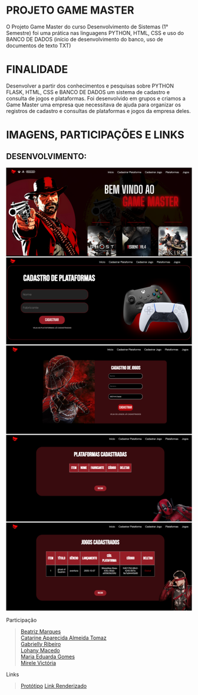 # PROJETO GAME MASTER
O Projeto Game Master do curso Desenvolvimento de Sistemas (1° Semestre) foi uma prática nas linguagens PYTHON, HTML, CSS e uso do BANCO DE DADOS (início de desenvolvimento do banco, uso de documentos de texto TXT)

# FINALIDADE
Desenvolver a partir dos conhecimentos e pesquisas sobre PYTHON FLASK, HTML, CSS e BANCO DE DADOS um sistema de cadastro e consulta de jogos e plataformas.
Foi desenvolvido em grupos e criamos a Game Master uma empresa que necessitava de ajuda para organizar os registros de cadastro e consultas de plataformas e jogos da empresa deles.

# IMAGENS, PARTICIPAÇÕES E LINKS

## DESENVOLVIMENTO:
![print telainicial](/static/assets/telainicial.png)
![print cad1](/static/assets/cad1.png)
![print cad2](/static/assets/cad2.png)
![print plataformas](/static/assets/plataformas.png)
![print jogos](/static/assets/jogos.png)



Participação
> [Beatriz Marques](https://github.com/biaamarquess)  
> [Catarine Aparecida Almeida Tomaz](https://github.com/tomazzcatarine)  
> [Gabrielly Ribeiro](https://github.com/GabySena)  
> [Lohany Macedo](https://github.com/Lohanyy17)  
> [Maria Eduarda Gomes](https://github.com/MariaGomesR)  
> [Mirele Victória](https://github.com/Mvictoria218)  

Links
> [Protótipo](https://www.canva.com/design/DAGSVuVnmig/JA-dVVySzawZ20hpRdKomQ/view?utm_content=DAGSVuVnmig&utm_campaign=designshare&utm_medium=link2&utm_source=uniquelinks&utlId=h0b891d2c06)
> [Link Renderizado](https://projeto-game-master.onrender.com)

